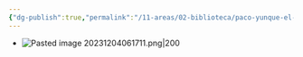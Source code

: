 ```yaml
---
{"dg-publish":true,"permalink":"/11-areas/02-biblioteca/paco-yunque-el-vencedor/","noteIcon":""}
---
```


- ![Pasted image 20231204061711.png|200](/img/user/02%20Image/Pasted%20image%2020231204061711.png)